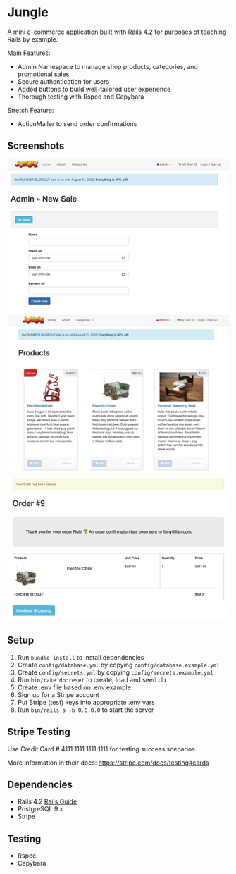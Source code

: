 # Jungle

A mini e-commerce application built with Rails 4.2 for purposes of teaching Rails by example.

Main Features:
* Admin Namespace to manage shop products, categories, and promotional sales
* Secure authentication for users
* Added buttons to build well-tailored user experience
* Thorough testing with Rspec and Capybara

Stretch Feature:
* ActionMailer to send order confirmations

## Screenshots

![Jungle Admin](https://github.com/ehseebe/jungle-rails/blob/master/docs/jungle-admin.png?raw=true)
![Jungle Main](https://github.com/ehseebe/jungle-rails/blob/master/docs/jungle-main.png?raw=true)
![Order Confirmation](https://github.com/ehseebe/jungle-rails/blob/master/docs/jungle-confirmation.png?raw=true)

## Setup

1. Run `bundle install` to install dependencies
2. Create `config/database.yml` by copying `config/database.example.yml`
3. Create `config/secrets.yml` by copying `config/secrets.example.yml`
4. Run `bin/rake db:reset` to create, load and seed db
5. Create .env file based on .env.example
6. Sign up for a Stripe account
7. Put Stripe (test) keys into appropriate .env vars
8. Run `bin/rails s -b 0.0.0.0` to start the server

## Stripe Testing

Use Credit Card # 4111 1111 1111 1111 for testing success scenarios.

More information in their docs: <https://stripe.com/docs/testing#cards>

## Dependencies

* Rails 4.2 [Rails Guide](http://guides.rubyonrails.org/v4.2/)
* PostgreSQL 9.x
* Stripe

## Testing

* Rspec
* Capybara
